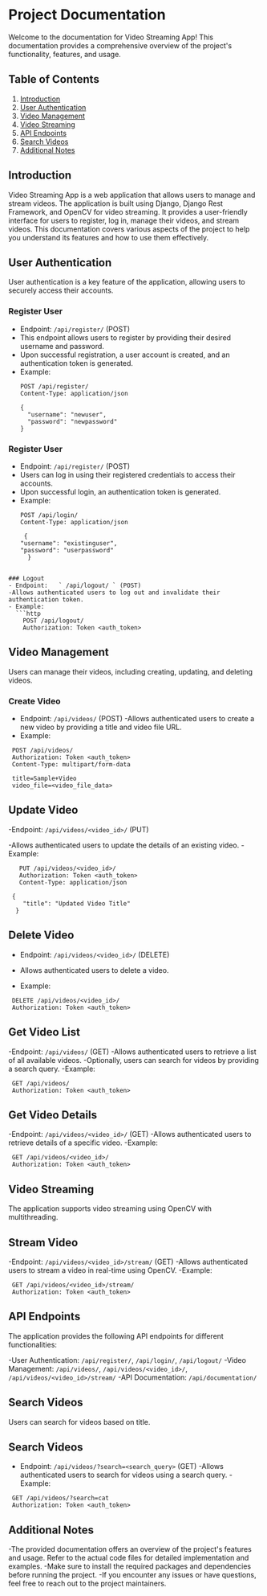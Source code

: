 # Project Documentation

Welcome to the documentation for Video Streaming App! This documentation provides a comprehensive overview of the project's functionality, features, and usage.

## Table of Contents

1. [Introduction](#introduction)
2. [User Authentication](#user-authentication)
3. [Video Management](#video-management)
4. [Video Streaming](#video-streaming)
5. [API Endpoints](#api-endpoints)
6. [Search Videos](#search-videos)
7. [Additional Notes](#additional-notes)

## Introduction

Video Streaming App is a web application that allows users to manage and stream videos. The application is built using Django, Django Rest Framework, and OpenCV for video streaming. It provides a user-friendly interface for users to register, log in, manage their videos, and stream videos. This documentation covers various aspects of the project to help you understand its features and how to use them effectively.

## User Authentication

User authentication is a key feature of the application, allowing users to securely access their accounts.

### Register User

- Endpoint: `/api/register/` (POST)
- This endpoint allows users to register by providing their desired username and password.
- Upon successful registration, a user account is created, and an authentication token is generated.
- Example:
  ```http
  POST /api/register/
  Content-Type: application/json
  
  {
    "username": "newuser",
    "password": "newpassword"
  }
### Register User
- Endpoint: `/api/register/` (POST)
- Users can log in using their registered credentials to access their accounts.
- Upon successful login, an authentication token is generated.
- Example:
  ```http
  POST /api/login/
  Content-Type: application/json

   {
  "username": "existinguser",
  "password": "userpassword"
    } 
```

### Logout
- Endpoint:   ` /api/logout/ ` (POST)
-Allows authenticated users to log out and invalidate their authentication token.
- Example:
  ```http
    POST /api/logout/
    Authorization: Token <auth_token>
  ```  
    
## Video Management
Users can manage their videos, including creating, updating, and deleting videos.

### Create Video
- Endpoint: `/api/videos/` (POST)
-Allows authenticated users to create a new video by providing a title and video file URL.
- Example:
 ```http
  POST /api/videos/
  Authorization: Token <auth_token>
  Content-Type: multipart/form-data

  title=Sample+Video
  video_file=<video_file_data>
```
## Update Video
-Endpoint: `/api/videos/<video_id>/` (PUT)

-Allows authenticated users to update the details of an existing video.
-Example:
```http
   PUT /api/videos/<video_id>/
   Authorization: Token <auth_token>
   Content-Type: application/json

 {
    "title": "Updated Video Title"
  }
```
## Delete Video

- Endpoint: `/api/videos/<video_id>/` (DELETE)

- Allows authenticated users to delete a video.
- Example:
```http
 DELETE /api/videos/<video_id>/
 Authorization: Token <auth_token>
```
## Get Video List
-Endpoint: `/api/videos/` (GET)
-Allows authenticated users to retrieve a list of all available videos.
-Optionally, users can search for videos by providing a search query.
-Example:
```http
 GET /api/videos/
 Authorization: Token <auth_token>
```
## Get Video Details
-Endpoint: `/api/videos/<video_id>/` (GET)
-Allows authenticated users to retrieve details of a specific video.
-Example:
```http
 GET /api/videos/<video_id>/
 Authorization: Token <auth_token>
```
## Video Streaming

The application supports video streaming using OpenCV with multithreading.


## Stream Video

-Endpoint: `/api/videos/<video_id>/stream/` (GET)
-Allows authenticated users to stream a video in real-time using OpenCV.
-Example:
```http
 GET /api/videos/<video_id>/stream/
 Authorization: Token <auth_token>
```

## API Endpoints
The application provides the following API endpoints for different functionalities:

-User Authentication: `/api/register/`, `/api/login/`, `/api/logout/`
-Video Management: `/api/videos/`, `/api/videos/<video_id>/`, `/api/videos/<video_id>/stream/`
-API Documentation: `/api/documentation/`

## Search Videos
Users can search for videos based on title.

## Search Videos
- Endpoint: `/api/videos/?search=<search_query>` (GET)
-Allows authenticated users to search for videos using a search query.
-Example:
```http
 GET /api/videos/?search=cat
 Authorization: Token <auth_token>
```
## Additional Notes
-The provided documentation offers an overview of the project's features and usage. Refer to the actual code files for detailed implementation and examples.
-Make sure to install the required packages and dependencies before running the project.
-If you encounter any issues or have questions, feel free to reach out to the project maintainers.



